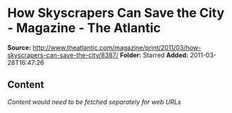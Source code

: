 # How Skyscrapers Can Save the City - Magazine - The Atlantic

**Source:** http://www.theatlantic.com/magazine/print/2011/03/how-skyscrapers-can-save-the-city/8387/
**Folder:** Starred
**Added:** 2011-03-28T16:47:26




## Content
*Content would need to be fetched separately for web URLs*
